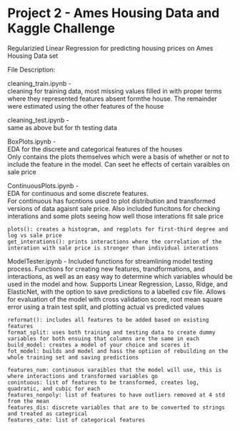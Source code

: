 # Project 2 - Ames Housing Data and Kaggle Challenge

Regularizied Linear Regression for predicting housing prices on Ames Housing Data set

File Description:

cleaning_train.ipynb -  
cleaning for training data, most missing values filled in with proper terms where they represented features absent formthe house. The remainder were estimated using the other features of the house

cleaning_test.ipynb -  
same as above but for th testing data

BoxPlots.ipynb -  
EDA for the discrete and categorical features of the houses  
Only contains the plots themselves which were a basis of whether or not to include the feature in the model. Can seet he effects of certain varaibles on sale price

ContinuousPlots.ipynb -  
EDA for continuous and some discrete features.  
For continuous has fucntions used to plot distribution and transformed versions of data agaisnt sale price.
Also included funcitons for checking interations and some plots seeing how well those interations fit sale price
    
    plots(): creates a histogram, and regplots for first-third degree and log vs sale price
    get_interations(): prints interactions where the correlation of the interation with sale price is stronger than individual interations

ModelTester.ipynb - 
Included functions for streamlining model testing process.
Functions for creating new features, trandformations, and interactions, as well as an easy way to determine which variables whould be used in the model and how. Supports Linear Regression, Lasso, Ridge, and ElasticNet, with the option to save predictions to a labelled csv file. Allows for evaluation of the model with cross validation score, root mean square error using a train test split, and plotting actual vs predicted values

    reformat(): includes all features to be added based on existing features
    format_split: uses both training and testing data to create dummy variables for both ensuing that columns are the same in each
    build_model: creates a model of your choice and scores it
    fot_model: builds and model and hass the optiion of rebuilding on the whole training set and saving predictions
    
    features_num: continuous varaibles that the model will use, this is where interactions and transformed variables go
    conintuous: list of features to be transformed, creates log, quadratic, and cubic for each
    features_nonpoly: list of features to have outliers removed at 4 std from the mean
    features_dis: discrete variables that are to be converted to strings and treated as categrical
    features_cate: list of categorical features
    
    